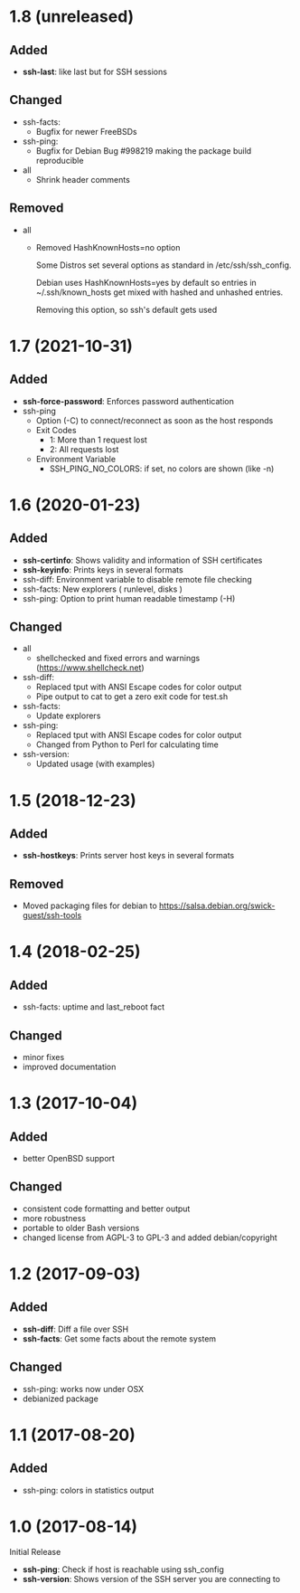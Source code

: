 # 1.8 (unreleased)

## Added

- **ssh-last**: like last but for SSH sessions

## Changed

- ssh-facts:
  - Bugfix for newer FreeBSDs
- ssh-ping:
  - Bugfix for Debian Bug #998219 making the package build reproducible
- all
  - Shrink header comments

## Removed

- all
  - Removed HashKnownHosts=no option

    Some Distros set several options as standard in /etc/ssh/ssh_config.

    Debian uses HashKnownHosts=yes by default so entries in ~/.ssh/known_hosts
    get mixed with hashed and unhashed entries.

    Removing this option, so ssh's default gets used

# 1.7 (2021-10-31)

## Added

- **ssh-force-password**: Enforces password authentication
- ssh-ping
  - Option (-C) to connect/reconnect as soon as the host responds
  - Exit Codes
    - 1: More than 1 request lost
    - 2: All requests lost
  - Environment Variable
    - SSH_PING_NO_COLORS: if set, no colors are shown (like -n)

# 1.6 (2020-01-23)

## Added

- **ssh-certinfo**: Shows validity and information of SSH certificates
- **ssh-keyinfo**: Prints keys in several formats
- ssh-diff: Environment variable to disable remote file checking
- ssh-facts: New explorers ( runlevel, disks )
- ssh-ping: Option to print human readable timestamp (-H)

## Changed

- all
  - shellchecked and fixed errors and warnings (https://www.shellcheck.net)
- ssh-diff:
  - Replaced tput with ANSI Escape codes for color output
  - Pipe output to cat to get a zero exit code for test.sh
- ssh-facts:
  - Update explorers
- ssh-ping:
  - Replaced tput with ANSI Escape codes for color output
  - Changed from Python to Perl for calculating time
- ssh-version:
  - Updated usage (with examples)

# 1.5 (2018-12-23)

## Added

- **ssh-hostkeys**:  Prints server host keys in several formats

## Removed

- Moved packaging files for debian to https://salsa.debian.org/swick-guest/ssh-tools

# 1.4 (2018-02-25)

## Added

- ssh-facts: uptime and last_reboot fact

## Changed

- minor fixes
- improved documentation

# 1.3 (2017-10-04)

## Added

- better OpenBSD support

## Changed

- consistent code formatting and better output
- more robustness
- portable to older Bash versions
- changed license from AGPL-3 to GPL-3 and added debian/copyright

# 1.2 (2017-09-03)

## Added

- **ssh-diff**: Diff a file over SSH
- **ssh-facts**: Get some facts about the remote system

## Changed

- ssh-ping: works now under OSX
- debianized package

# 1.1 (2017-08-20)

## Added

- ssh-ping: colors in statistics output

# 1.0 (2017-08-14)

Initial Release

- **ssh-ping**: Check if host is reachable using ssh_config
- **ssh-version**: Shows version of the SSH server you are connecting to
